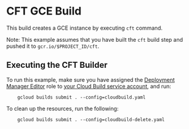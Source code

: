 # CFT GCE Build

This build creates a GCE instance by executing `cft` command.

Note: This example assumes that you have built the `cft` build step and pushed it to
`gcr.io/$PROJECT_ID/cft`.

## Executing the CFT Builder

To run this example, make sure you have assigned the [Deployment Manager
Editor](https://cloud.google.com/iam/docs/understanding-roles#deployment_manager_roles)
role to [your Cloud Build service
account](https://cloud.google.com/cloud-build/docs/securing-builds/set-service-account-permissions),
and run:
```
    gcloud builds submit . --config=cloudbuild.yaml
```

To clean up the resources, run the following:
```
    gcloud builds submit . --config=cloudbuild-delete.yaml
```